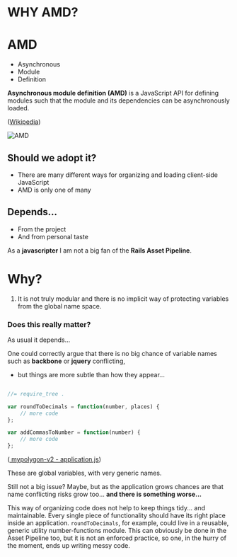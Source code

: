 # WHY AMD?



# AMD

- Asynchronous 
- Module 
- Definition



**Asynchronous module definition (AMD)** is a JavaScript API for defining modules such that the module and its dependencies can be asynchronously loaded. 

([Wikipedia](http://en.wikipedia.org/wiki/Asynchronous_module_definition))



![AMD](http://upload.wikimedia.org/wikipedia/commons/6/66/Asynchronous_Module_Definition_overview.png)



## Should we adopt it?
- There are many different ways for organizing and loading client-side JavaScript
- AMD is only one of many



## Depends...
- From the project
- And from personal taste



As a **javascripter** I am not a big fan of the **Rails Asset Pipeline**.



# Why?



1. It is not truly modular and there is no implicit way of protecting variables from the global name space.



### Does this really matter?



As usual it depends...

One could correctly argue that there is no big chance of variable names such as **backbone** or **jquery** conflicting, 

- but things are more subtle than how they appear...



```js

//= require_tree .

var roundToDecimals = function(number, places) {
    // more code
};

var addCommasToNumber = function(number) {
    // more code
};
```

([ mypolygon-v2 - application.js](https://github.com/unepwcmc/mypolygon-v2/blob/master/app/assets/javascripts/application.js))

These are global variables, with very generic names.

Still not a big issue? Maybe, but as the application grows chances are that name conflicting risks grow too... **and there is something worse...**



This way of organizing code does not help to keep things tidy... and maintainable. 
Every single piece of functionality should have its right place inside an application. 
`roundToDecimals`, for example, could live in a reusable, generic utility number-functions module. This can obviously be done in the Asset Pipeline too, but it is not an enforced practice, so one, in the hurry of the moment, ends up writing messy code.


